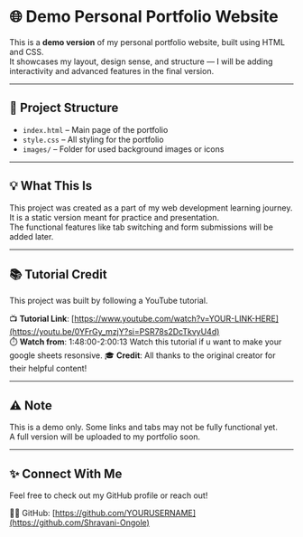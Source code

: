 # 🌐 Demo Personal Portfolio Website

This is a **demo version** of my personal portfolio website, built using HTML and CSS.  
It showcases my layout, design sense, and structure — I will be adding interactivity and advanced features in the final version.

---

## 📁 Project Structure
- `index.html` – Main page of the portfolio
- `style.css` – All styling for the portfolio
- `images/` – Folder for used background images or icons

---

## 💡 What This Is
This project was created as a part of my web development learning journey. It is a static version meant for practice and presentation.  
The functional features like tab switching and form submissions will be added later.

---

## 📚 Tutorial Credit

This project was built by following a YouTube tutorial.

📺 **Tutorial Link**: [https://www.youtube.com/watch?v=YOUR-LINK-HERE](https://youtu.be/0YFrGy_mzjY?si=PSR78s2DcTkvyU4d)  
⏱️ **Watch from**: 1:48:00-2:00:13 
Watch this tutorial if u want to make your google sheets resonsive. 
🎓 **Credit**: All thanks to the original creator for their helpful content!

---

## ⚠️ Note
This is a demo only. Some links and tabs may not be fully functional yet.  
A full version will be uploaded to my portfolio soon.

---

## ✨ Connect With Me
Feel free to check out my GitHub profile or reach out!

👩‍💻 GitHub: [https://github.com/YOURUSERNAME](https://github.com/Shravani-Ongole)

